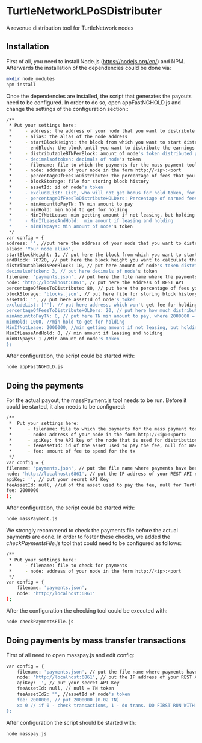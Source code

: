# TurtleNetworkLPoSDistributer
A revenue distribution tool for TurtleNetwork nodes

## Installation
First of all, you need to install Node.js (https://nodejs.org/en/) and NPM. Afterwards the installation of the dependencies could be done via:
```sh
mkdir node_modules
npm install
```

Once the dependencies are installed, the script that generates the payouts need to be configured. In order to do so, open appFastNGHOLD.js and change the settings of the configuration section::

```sh
/**
 * Put your settings here:
 *     - address: the address of your node that you want to distribute from
 *     - alias: the alias of the node address
 *     - startBlockHeight: the block from which you want to start distribution for
 *     - endBlock: the block until you want to distribute the earnings
 *     - distributableBTNPerBlock: amount of node's token distributed per forged block
 *     - decimalsoftoken: decimals of node's token
 *     - filename: file to which the payments for the mass payment tool are written
 *     - node: address of your node in the form http://<ip>:<port
 *     - percentageOfFeesToDistribute: the percentage of fees that you want to distribute
 *     - blockStorage: file for storing block history
 *     - assetId: id of node's token
 *     - excludeList: List, who will not get bonus for hold token, for ex. issuer, exchanges.
 *     - percentageOfFeesToDistributeHOLDers: Percentage of earned fees to distribute to holders of node's token.
 *     - minAmounttoPayTN: TN min amount to pay
 *     - minHold: min hold to get for holding
 *     - MinIfNotLease: min getting amount if not leasing, but holding node's token, where 2000000 = 0.02 TN
 *     - MinIfLeaseAndHold:  min amount if leasing and holding 
 *     - minBTNpays: Min amount of node's token
 */
var config = {
address: '', //put here the address of your node that you want to distribute from
alias: 'Your node alias',
startBlockHeight: 1, // put here the block from which you want to start distribution for
endBlock: 76720, // put here the block height you want to calculate the payment distribution
distributableBTNPerBlock: 10, // put here amount of node's token distributed per forged block
decimalsoftoken: 3, // put here decimals of node's token
filename: 'payments.json', // put here the file name where the payments needs to be written
node: 'http://localhost:6861', // put here the address of REST API
percentageOfFeesToDistribute: 80, // put here the percentage of fees you want to distribute to leasers
blockStorage: 'blocks.json', // put here file for storing block history
assetId: '', // put here assetId of node's token
excludeList: [''], // put here address, which won't get fee for holding node's token
percentageOfFeesToDistributeHOLDers: 20, // put here how much distribute to holders. Can be 0, if you don't have holders or don't want to distribute to them.
minAmounttoPayTN: 0, // put here TN min amount to pay, where 2000000 = 0.02 TN
minHold: 1000, //min hold to get for holding
MinIfNotLease: 2000000, //min getting amount if not leasing, but holding node's token, where 2000000 = 0.02 TN
MinIfLeaseAndHold: 0, // min amount if leasing and holding 
minBTNpays: 1 //Min amount of node's token
};
```
After configuration, the script could be started with:
```sh
node appFastNGHOLD.js
```



## Doing the payments
For the actual payout, the massPayment.js tool needs to be run. Before it could be started, it also needs to be configured:
```sh
/**
 *  Put your settings here:
 *      - filename: file to which the payments for the mass payment tool are written
 *      - node: address of your node in the form http://<ip>:<port>
 *      - apiKey: the API key of the node that is used for distribution
 *      - feeAssetId: id of the asset used to pay the fee, null for Waves
 *      - fee: amount of fee to spend for the tx
 */
var config = {
filename: 'payments.json', // put the file name where payments have been written.
node: 'http://localhost:6861', // put the IP address of your REST API node
apiKey: '', // put your secret API Key
feeAssetId: null, //id of the asset used to pay the fee, null for TurtleNode
fee: 2000000 
};

```
After configuration, the script could be started with:
```sh
node massPayment.js
```
We strongly recommend to check the payments file before the actual payments are done. In order to foster these checks, we added the _checkPaymentsFile.js_ tool that could need to be configured as follows:
```sh
/**
 * Put your settings here:
 *     - filename: file to check for payments
 *     - node: address of your node in the form http://<ip>:<port
 */
var config = {
    filename: 'payments.json',
    node: 'http://localhost:6861'
};
```
After the configuration the checking tool could be executed with:
```sh
node checkPaymentsFile.js
```

## Doing payments by mass transfer transactions
First of all need to open masspay.js and edit config:
```sh
var config = {
    filename: 'payments.json', // put the file name where payments have been written.
    node: 'http://localhost:6861', // put the IP address of your REST API node
    apiKey: '', // put your secret API Key
    feeAssetId: null, // null = TN token
    feeAssetId2: "", //assetId of node's token
    fee: 2000000, // put 2000000 (0.02 TN)
    x: 0 // if 0 - check transactions, 1 - do trans. DO FIRST RUN WITH 0 TO CHECK THE TRANSACTIONS
};
```
After configuration the script should be started with:
```sh
node masspay.js
```

